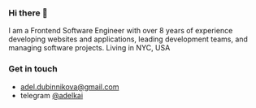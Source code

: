 ### Hi there 👋

I am a Frontend Software Engineer with over 8 years of experience developing websites and applications, leading development teams, and managing software projects. 
Living in NYC, USA


### Get in touch
- adel.dubinnikova@gmail.com
- telegram [@adelkai](https://t.me/adelkai)

<!--
**adelinyshka/adelinyshka** is a ✨ _special_ ✨ repository because its `README.md` (this file) appears on your GitHub profile.

Here are some ideas to get you started:

- 🔭 I’m currently working on ...
- 🌱 I’m currently learning ...
- 👯 I’m looking to collaborate on ...
- 🤔 I’m looking for help with ...
- 💬 Ask me about ...
- 📫 How to reach me: ...
- 😄 Pronouns: ...
- ⚡ Fun fact: ...
-->
